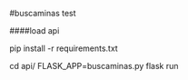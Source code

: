 #buscaminas test



####load api

pip install -r requirements.txt

cd api/
FLASK_APP=buscaminas.py flask run
	